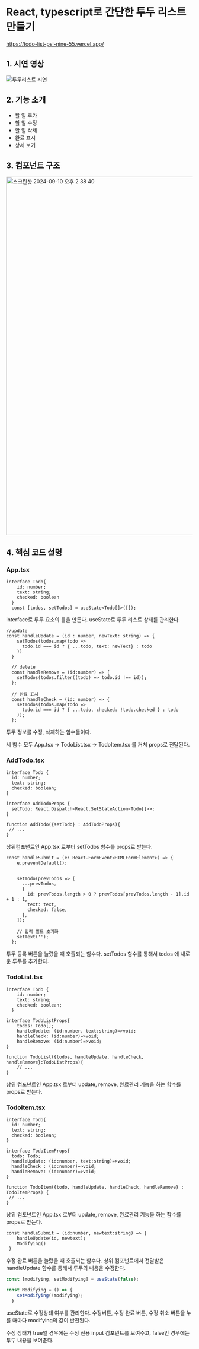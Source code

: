 # React, typescript로 간단한 투두 리스트 만들기
https://todo-list-psi-nine-55.vercel.app/

## 1. 시연 영상
![투두리스트 시연](https://github.com/user-attachments/assets/fd101c28-e7ba-4dc2-a6b7-50bb863d45d6)


## 2. 기능 소개
- 할 일 추가
- 할 일 수정
- 할 일 삭제
- 완료 표시
- 상세 보기

## 3. 컴포넌트 구조
<img width="966" alt="스크린샷 2024-09-10 오후 2 38 40" src="https://github.com/user-attachments/assets/05fed38f-c01d-4bd5-83f5-330e47898839">
               

## 4. 핵심 코드 설명
### App.tsx

```tsx
interface Todo{
    id: number;
    text: string;
    checked: boolean
  }
  const [todos, setTodos] = useState<Todo[]>([]);
```

interface로 투두 요소의 틀을 만든다.  useState로 투두 리스트 상태를 관리한다.

```tsx
//update
const handleUpdate = (id : number, newText: string) => {
    setTodos(todos.map(todo => 
      todo.id === id ? { ...todo, text: newText} : todo
    ))
  }

  // delete
  const handleRemove = (id:number) => {    
    setTodos(todos.filter((todo) => todo.id !== id));  
  };

  // 완료 표시
  const handleCheck = (id: number) => {
    setTodos(todos.map(todo => 
      todo.id === id ? { ...todo, checked: !todo.checked } : todo
    ));
  };
```

투두 정보를 수정, 삭제하는 함수들이다.

세 함수 모두 App.tsx → TodoList.tsx → TodoItem.tsx 를 거쳐 props로 전달된다.



### AddTodo.tsx

```tsx
interface Todo {
  id: number;
  text: string;
  checked: boolean;
}

interface AddTodoProps {
  setTodo: React.Dispatch<React.SetStateAction<Todo[]>>;
}

function AddTodo({setTodo} : AddTodoProps){
 // ...
}
```

상위컴포넌트인 App.tsx 로부터 setTodos 함수를 props로 받는다.

```tsx
const handleSubmit = (e: React.FormEvent<HTMLFormElement>) => {
    e.preventDefault();
    
    
    setTodo(prevTodos => [
      ...prevTodos,
      {
        id: prevTodos.length > 0 ? prevTodos[prevTodos.length - 1].id + 1 : 1,
        text: text,
        checked: false,
      },
    ]);

    // 입력 필드 초기화
    setText(''); 
  };
```

 투두 등록 버튼을 눌렀을 때 호출되는 함수다. setTodos 함수를 통해서 todos 에 새로운 투두를 추가한다.

 

### TodoList.tsx

```tsx
interface Todo {
    id: number;
    text: string;
    checked: boolean;
  }

interface TodoListProps{
    todos: Todo[];
    handleUpdate: (id:number, text:string)=>void;
    handleCheck: (id:number)=>void;
    handleRemove: (id:number)=>void;
}

function TodoList({todos, handleUpdate, handleCheck, handleRemove}:TodoListProps){
	// ... 
}
```

상위 컴포넌트인 App.tsx 로부터 update, remove, 완료관리 기능을 하는 함수를 props로 받는다.



### TodoItem.tsx

```tsx
interface Todo{
  id: number;
  text: string;
  checked: boolean;
}

interface TodoItemProps{
  todo: Todo;
  handleUpdate: (id:number, text:string)=>void;
  handleCheck : (id:number)=>void;
  handleRemove: (id:number)=>void;
}

function TodoItem({todo, handleUpdate, handleCheck, handleRemove} : TodoItemProps) {
 // ... 
}
```

상위 컴포넌트인 App.tsx 로부터 update, remove, 완료관리 기능을 하는 함수를 props로 받는다.

```tsx
const handleSubmit = (id:number, newtext:string) => {
    handleUpdate(id, newtext);
    Modifying()
 }
```

수정 완료 버튼을 눌렀을 때 호출되는 함수다. 상위 컴포넌트에서 전달받은 handleUpdate 함수를 통해서 투두의 내용을 수정한다. 

```jsx
const [modifying, setModifying] = useState(false);

const Modifying = () => {
    setModifying(!modifying);
  }
```

useState로 수정상태 여부를 관리한다. 수정버튼, 수정 완료 버튼, 수정 취소 버튼을 누를 때마다 modifying의 값이 반전된다.

수정 상태가 true일 경우에는 수정 전용 input 컴포넌트를 보여주고, false인 경우에는 투두 내용을 보여준다.
